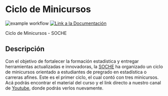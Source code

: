 # Ciclo de Minicursos

![example workflow](https://github.com/fralfaro/soche_cursos/actions/workflows/documentation.yml/badge.svg)
<a href="https://fralfaro.github.io/soche_cursos/"><img alt="Link a la Documentación" src="https://img.shields.io/badge/docs-link-brightgreen"></a>

Ciclo de Minicursos - SOCHE


## Descripción

Con el objetivo de fortalecer la formación estadística y entregar 
herramientas actualizadas e innovadoras, la [SOCHE](https://soche.cl/) ha organizado un ciclo de minicursos orientado a estudiantes de pregrado en estadística o carreras afines. Este es el primer ciclo, el cual contó con tres minicursos. Acá podrás encontrar el material del curso y el link directo a 
nuestro canal de [Youtube](https://www.youtube.com/channel/UCKUks7O_mOA1TYOI6zO4X0Q/featured), donde podrás verlos nuevamente.
